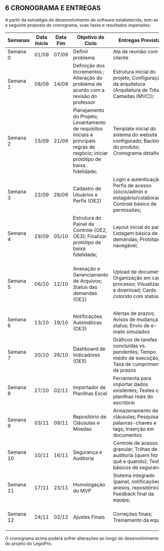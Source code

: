 ## 6 CRONOGRAMA E ENTREGAS

A partir da estratégia de desenvolvimento de software estabelecida, tem-se a seguinte proposta de cronograma, suas fases e resultados esperados:

| Semanas | Data Início | Data Fim | Objetivo do Ciclo | Entregas Previstas | Validação do Cliente |
| --- | --- | --- | --- | --- | --- |
| Semana 0 | 01/09 | 07/09 | Definir problema | Ata de reunião com cliente | Aprovação do problema. |
| Semana 1 | 08/09 | 14/09 | Definição dos Incrementos ; Alteração do problema de acordo com a revisão do professor | Estrutura inicial do projeto; Configuração da arquitetura (Arquitetura de Três Camadas (MVC)); | Detalhamento do problema e validação de objetivos do produto. |
| Semana 2 | 15/09 | 21/09 | Planejamento do Projeto; Levantamento de requisitos iniciais e principais regras de negócio; iniciar protótipo de baixa fidelidade; | Template inicial do sistema do website configurado; Backlog do produto; Cronograma detalhado. | Protótipo de baixa fidelidade; |
| Semana 3 | 22/09 | 28/09 | Cadastro de Usuários e Perfis (OE2) | Login e autenticação; Perfis de acesso (sócio/admin e estagiário/colaborador); Controle básico de permissões; | Validação do acesso com diferentes papéis |
| Semana 4 | 29/09 | 05/10 | Estrutura do Painel de Controle (OE2, OE3); Finalizar protótipo de baixa fidelidade; | Layout inicial do painel; Listagem básica de demandas; Protótipo navegável; | Feedback sobre clareza da interface e usabilidade |
| Semana 5 | 06/10 | 12/10 | Anexação e Gerenciamento de Arquivos; Status das demandas (OE1) | Upload de documentos; Organização em cada processo; Visualização e download; Cards colorido com status | Teste com anexos reais de petições e contratos; Validação do fluxo visual e feedback da equipe |
| Semana 6 | 13/10 | 19/10 | Notificações Automáticas (OE3) | Alertas de prazos; Avisos de mudança de status; Envio de e-mails simulados | Revisão de notificações e ajustes de conteúdo. |
| Semana 7 | 20/10 | 26/10 | Dashboard de Indicadores (OE5) | Gráficos de tarefas concluídas vs. pendentes; Tempo médio de execução; Taxa de cumprimento de prazos | Validação das métricas e relevância dos gráficos |
| Semana 8 | 27/10 | 02/11 | Importador de Planilhas Excel | Ferramenta para importar dados existentes; Testes com planilhas reais do escritório | Aprovação da migração correta de dados |
| Semana 9 | 03/11 | 09/11 | Repositório de Cláusulas e Moedas | Armazenamento de cláusulas; Pesquisa por palavras-chaves e tags; Inserção em documentos | Validação da busca e consistência dos modelos |
| Semana 10 | 10/11 | 16/11 | Segurança e Auditoria | Controle de acesso granular; Trilhas de auditoria (quem fez o quê e quando); Testes básicos de segurança; | Confirmação de regras de acesso e logs de auditoria |
| Semana 11 | 17/11 | 23/11 | Homologação do MVP | Sistema integrado (painel, notificações, anexos, repositório); Feedback final da equipe; | Homologação do MVP com casos reais |
| Semana 12 | 24/11 | 02/12 | Ajustes Finais | Correções finais; Treinamento da equipe | Feedback do sócio e validação em uso real. |

O cronograma acima poderá sofrer alterações ao longo do desenvolvimento do projeto do LegisPro.
